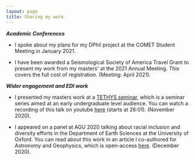 ```yaml
---
layout: page
title: Sharing my work 
---
```


***Academic Conferences***

* I spoke about my plans for my DPhil project at the COMET Student Meeting in January 2021. 

* I have been awarded a Seismological Society of America Travel Grant to present my work from my masters' at the 2021 Annual Meeting. This covers the full cost of registration. (Meeting: April 2021).


***Wider engagement and EDI work***
* I presented my masters work at a [TETHYS seminar](https://www.tethys-talks.com), which is a seminar series aimed at an early undergraduate level audience. You can watch a recording of this talk on youtube [here](https://youtu.be/kzC1ehpVHM4?t=1561) (starts at 26:01). (November 2020). 

* I appeared on a panel at AGU 2020 talking about racial inclusion and diversity efforts in the Department of Earth Sciences at the University of Oxford. You can read about this work in an article I co-authored for Astronomy and Geophysics, which is open-access [here](https://academic.oup.com/astrogeo/article/61/5/5.40/5906544). (December 2020).


